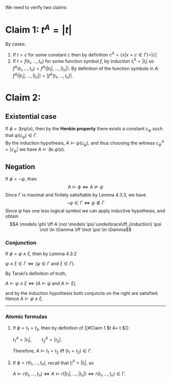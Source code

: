 We need to verify two claims:

# Claim 1: $t^A=|t|$
By cases:

1. If $t=c$ for some constant $c$ then by definition $c^A=\{x|x=c \in \Gamma\}=|c|$
2. If $t=f(t_{1},\dots,t_{n})$ for some function symbol $f$, by induction $t^A_{i}=|t_{i}|$ so $f^A(t_{1},\dots,t_{n})=f^A(|t_{1}|,\dots,|t_{n}|)$. By definition of the function symbols in $A$: $f^A(|t_{1}|,\dots,|t_{n}|)=|f^A(t_{1},\dots,t_{n})|$.
# Claim 2:
## Existential case
If $\phi = \exists x\psi(x)$, then by the **Henkin property** there exists a constant $c_\psi$ such that $\psi(c_\psi) \in \Gamma$.  
By the induction hypothesis, $A \models \psi(c_\psi)$, and thus choosing the witness $c_\psi^A=|c_{\psi}|$ we have $A \models \exists x.\psi(x)$.
## Negation

If $\phi = \lnot \psi$, then
$$
A \models \phi \iff A \not \models \psi
$$Since $\Gamma$ is maximal and finitely satisfiable by Lemma 4.3.3, we have $$\lnot \psi \in \Gamma \iff \psi \notin \Gamma$$
Since $\psi$ has one less logical symbol we can apply inductive hypothesis, and obtain $$A \models \phi \iff A \not \models \psi \underbrace\iff_{induction} \psi \not \in \Gamma \iff \lnot \psi \in \Gamma$$

### **Conjunction**

If $\phi = \psi \land \xi$, then by Lemma 4.3.2

$\psi \land \xi \in \Gamma \iff (\psi \in \Gamma \ \text{and}\ \xi \in \Gamma)$.

By Tarski’s definition of truth,

$A \models \psi \land \xi \iff (A \models \psi\ \text{and}\ A \models \xi)$,

and by the induction hypothesis both conjuncts on the right are satisfied. Hence $A \models \psi \land \xi$.

---

### **Atomic formulas**

1. If $\phi = t_1 = t_2$, then by definition of [[#Claim 1 $t A= t $]]:
    
    $t_1^A = |t_1|, \qquad t_2^A = |t_2|$.
    
    Therefore, $A \models t_1 = t_2$ iff $(t_1 = t_2) \in \Gamma$.
    
2. If $\phi = r(t_1, \dots, t_n)$, recall that $t_i^A = |t_i|$, so
    
    $A \models r(t_1, \dots, t_n) \iff A \models r(|t_1|, \dots, |t_n|) \iff r(t_1, \dots, t_n) \in \Gamma$.